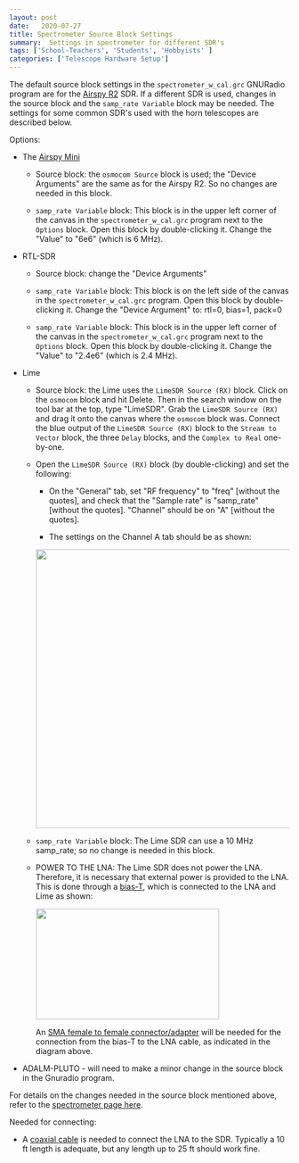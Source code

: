 ```yaml
---
layout: post
date:   2020-07-27
title: Spectrometer Source Block Settings 
summary:  Settings in spectrometer for different SDR's
tags: ['School-Teachers', 'Students', 'Hobbyists' ]
categories: ['Telescope Hardware Setup'] 
---
```



The default source block settings in the `spectrometer_w_cal.grc` GNURadio program are for the [Airspy R2](https://airspy.com/airspy-r2) SDR. If a different SDR is used, changes in the source block and the `samp_rate Variable` block may be needed. The settings for some common SDR's used with the horn telescopes are described below.

Options:

+ The [Airspy Mini](https://airspy.com/airspy-r2)

    - Source block: the `osmocom Source` block is used; the "Device Arguments" are the same as for the Airspy R2. So no changes are needed in this block.

    - `samp_rate Variable` block: This block is in the upper left corner of the canvas in the `spectrometer_w_cal.grc` program next to the `Options` block. Open this block by double-clicking it. Change the "Value" to "6e6" (which is 6 MHz).


+ RTL-SDR

    - Source block: change the "Device Arguments" 

    - `samp_rate Variable` block: This block is on the left side of the canvas in the `spectrometer_w_cal.grc` program. Open this block by double-clicking it. Change the "Device Argument" to: rtl=0, bias=1, pack=0

    - `samp_rate Variable` block: This block is in the upper left corner of the canvas in the `spectrometer_w_cal.grc` program next to the `Options` block. Open this block by double-clicking it. Change the "Value" to "2.4e6" (which is 2.4 MHz).

+ Lime 

    - Source block: the Lime uses the `LimeSDR Source (RX)` block. Click on the `osmocom` block and hit Delete. Then in the search window on the tool bar at the top, type "LimeSDR". Grab the `LimeSDR Source (RX)` and drag it onto the canvas where the `osmocom` block was. Connect the blue output of the `LimeSDR Source (RX)` block to the `Stream to Vector` block, the three `Delay` blocks, and the `Complex to Real` one-by-one.
    
    - Open the `LimeSDR Source (RX)` block (by double-clicking) and set the following:
        - On the "General" tab, set "RF frequency" to "freq" [without the quotes], and check that the "Sample rate" is "samp_rate" [without the quotes]. "Channel" should be on "A" [without the quotes].

        - The settings on the Channel A tab should be as shown:
        <img src="/dspira-lessons/images/Lime_channelA.png" align="center" width="500px"/>
        
    - `samp_rate Variable` block: The Lime SDR can use a 10 MHz samp_rate; so no change is needed in this block.

    - POWER TO THE LNA: The Lime SDR does not power the LNA. Therefore, it is necessary that external power is provided to the LNA. This is done through a [bias-T](https://www.minicircuits.com/WebStore/dashboard.html?model=ZFBT-282-1.5A%2B), which is connected to the LNA and Lime as shown:
        
        <img align="center" width="329" height="199" src="/dspira-lessons/images/Bias_T_connections.png">

        An [SMA female to female connector/adapter](https://www.data-alliance.net/sma-female-to-sma-female-adapter-coupler-gender-changer/) will be needed for the connection from the bias-T to the LNA cable, as indicated in the diagram above.

+ ADALM-PLUTO - will need to make a minor change in the source block in the Gnuradio program.

For details on the changes needed in the source block mentioned above, refer to the [spectrometer page here](https://wvurail.org//dspira-lessons/tba??).

Needed for connecting:

+ A [coaxial cable](https://www.coaxrf.com/shop/1-rf-coaxial-cables/times-microwave-lmr240/sma-male-times-microwave-lmr240/lmr240-sma-male-to-sma-male-coaxial-rf-pigtail-cable/) is needed to connect the LNA to the SDR. Typically a 10 ft length is adequate, but any length up to 25 ft should work fine.
